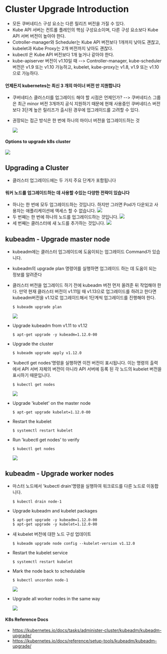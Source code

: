 # Cluster Upgrade Introduction
- 모든 쿠버네티스 구성 요소는 다른 릴리즈 버전을 가질 수 있다.
- Kube API 서버는 컨트롤 플레인의 핵심 구성요소이며, 다른 구성 요소보다 Kube API 서버 버전이 높아야 한다.
- Cotroller-manager와 Scheduler는 Kube API 버전보다 1개까지 낮아도 괜찮고, kubelet과 Kube Proxy는 2개 버전까지 낮아도 괜찮다.
- kubectl 은 Kube API 버전보다 1개 높거나 같아야 한다.
- kube-apiserver 버전이 v1.10일 때 --> Controller-manager, kube-scheduler 버전은 v1.9 또는 v1.10 가능하고, kubelet, kube-proxy는 v1.8, v1.9 또는 v1.10으로 가능하다.
  
#### 언제든지 kubernetes는 최신 3 개의 마이너 버전 만 지원합니다
- 쿠버네티스 클러스터를 업그레이드 해야 할 시점은 언제인가?
  --> 쿠버네티스 그룹은 최근 minor 버전 3개까지 공식 지원하기 때문에 현재 사용중인 쿠버네티스 버전보다 3단계 높은 릴리즈가 출시된 경우에 업그레이드를 고려할 수 있다.
- 권장되는 접근 방식은 한 번에 하나의 마이너 버전을 업그레이드하는 것
  
  <img src = https://github.com/kodekloudhub/certified-kubernetes-administrator-course/blob/master/images/up2.PNG>
  
#### Options to upgrade k8s cluster
 
  <img src = https://github.com/kodekloudhub/certified-kubernetes-administrator-course/blob/master/images/opt.PNG>
  
## Upgrading a Cluster
- 클러스터 업그레이드에는 두 가지 주요 단계가 포함됩니다
  
#### 워커 노드를 업그레이드하는 데 사용할 수있는 다양한 전략이 있습니다
- 하나는 한 번에 모두 업그레이드하는 것입니다. 하지만 그러면 Pod가 다운되고 사용자는 애플리케이션에 액세스 할 수 없습니다.
  <img src = https://github.com/kodekloudhub/certified-kubernetes-administrator-course/blob/master/images/stg1.PNG>
- 두 번째는 한 번에 하나의 노드를 업그레이드하는 것입니다. 
  <img src = https://github.com/kodekloudhub/certified-kubernetes-administrator-course/blob/master/images/stg2.PNG>
- 세 번째는 클러스터에 새 노드를 추가하는 것입니다.
  <img src = https://github.com/kodekloudhub/certified-kubernetes-administrator-course/blob/master/images/stg3.PNG>
  
## kubeadm - Upgrade master node
- kubeadm에는 클러스터 업그레이드에 도움이되는 업그레이드 Command가 있습니다.
- kubeadm의 upgrade plan 명령어를 실행하면 업그레이드 하는 데 도움이 되는 정보를 알려준다
- 클러스터 버전을 업그레이드 하기 전에 kubeadm 버전 먼저 올려준 뒤 작업해야 한다. 만약 현재 클러스터 버전이 v1.11일 때 v1.13으로 업그레이드를 하려고 한다면 kubeadm버전을 v1.12로 업그레이드해서 1단계씩 업그레이드를 진행해야 한다.
  ```
  $ kubeadm upgrade plan
  ```
  <img src = https://github.com/kodekloudhub/certified-kubernetes-administrator-course/blob/master/images/kube1.png>
  
- Upgrade kubeadm from v1.11 to v1.12
  ```
  $ apt-get upgrade -y kubeadm=1.12.0-00
  ```
- Upgrade the cluster
  ```
  $ kubeadm upgrade apply v1.12.0
  ```
- 'kubectl get nodes'명령을 실행하면 이전 버전이 표시됩니다. 이는 명령의 출력에서 API 서버 자체의 버전이 아니라 API 서버에 등록 된 각 노드의 kubelet 버전을 표시하기 때문입니다.  
  ```
  $ kubectl get nodes
  ```
  
  <img src = https://github.com/kodekloudhub/certified-kubernetes-administrator-course/blob/master/images/kubeu.PNG>
  
- Upgrade 'kubelet' on the master node
  ```
  $ apt-get upgrade kubelet=1.12.0-00
  ```
- Restart the kubelet
  ```
  $ systemctl restart kubelet
  ```
- Run 'kubectl get nodes' to verify
  ```
  $ kubectl get nodes
  ```
  
  <img src = https://github.com/kodekloudhub/certified-kubernetes-administrator-course/blob/master/images/kubeu1.PNG>
 
## kubeadm - Upgrade worker nodes
  
- 마스터 노드에서 'kubectl drain'명령을 실행하여 워크로드를 다른 노드로 이동합니다.
  ```
  $ kubectl drain node-1
  ```
- Upgrade kubeadm and kubelet packages
  ```
  $ apt-get upgrade -y kubeadm=1.12.0-00
  $ apt-get upgrade -y kubelet=1.12.0-00
  ```
- 새 kubelet 버전에 대한 노드 구성 업데이트
  ```
  $ kubeadm upgrade node config --kubelet-version v1.12.0
  ```
- Restart the kubelet service
  ```
  $ systemctl restart kubelet
  ```
- Mark the node back to schedulable
  ```
  $ kubectl uncordon node-1
  ```
  
  <img src= https://github.com/kodekloudhub/certified-kubernetes-administrator-course/blob/master/images/kubeu2.PNG>
  
- Upgrade all worker nodes in the same way

  <img src = https://github.com/kodekloudhub/certified-kubernetes-administrator-course/blob/master/images/kubeu3.PNG>
  

#### K8s Reference Docs
- https://kubernetes.io/docs/tasks/administer-cluster/kubeadm/kubeadm-upgrade/
- https://kubernetes.io/docs/reference/setup-tools/kubeadm/kubeadm-upgrade/
  
  
  
